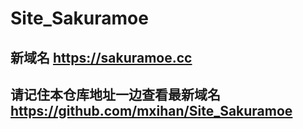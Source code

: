 # Site_Sakuramoe
## 新域名 https://sakuramoe.cc
## 请记住本仓库地址一边查看最新域名 https://github.com/mxihan/Site_Sakuramoe
